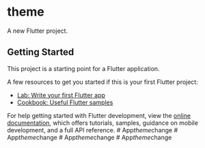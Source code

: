 # theme

A new Flutter project.

## Getting Started

This project is a starting point for a Flutter application.

A few resources to get you started if this is your first Flutter project:

- [Lab: Write your first Flutter app](https://docs.flutter.dev/get-started/codelab)
- [Cookbook: Useful Flutter samples](https://docs.flutter.dev/cookbook)

For help getting started with Flutter development, view the
[online documentation](https://docs.flutter.dev/), which offers tutorials,
samples, guidance on mobile development, and a full API reference.
#   A p p _ t h e m e _ c h a n g e  
 #   A p p _ t h e m e _ c h a n g e  
 #   A p p _ t h e m e _ c h a n g e  
 #   A p p _ t h e m e _ c h a n g e  
 